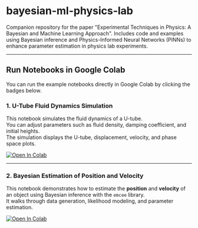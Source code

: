 # bayesian-ml-physics-lab
Companion repository for the paper "Experimental Techniques in Physics: A Bayesian and Machine Learning Approach". Includes code and examples using Bayesian inference and Physics-Informed Neural Networks (PINNs) to enhance parameter estimation in physics lab experiments.

---

## Run Notebooks in Google Colab

You can run the example notebooks directly in Google Colab by clicking the badges below.

### 1. U-Tube Fluid Dynamics Simulation
This notebook simulates the fluid dynamics of a U-tube.  
You can adjust parameters such as fluid density, damping coefficient, and initial heights.  
The simulation displays the U-tube, displacement, velocity, and phase space plots.  

[![Open In Colab](https://colab.research.google.com/assets/colab-badge.svg)](https://colab.research.google.com/drive/1nb3eGUpHN7Cb0frBrsLhDLiui9a3pRlz?usp=sharing)

---

### 2. Bayesian Estimation of Position and Velocity
This notebook demonstrates how to estimate the **position** and **velocity** of an object using Bayesian inference with the `emcee` library.  
It walks through data generation, likelihood modeling, and parameter estimation.

[![Open In Colab](https://colab.research.google.com/assets/colab-badge.svg)](https://colab.research.google.com/drive/1ZDlHRoDN1_yvvaPJIKafEYG77uilO1Kp?usp=sharing)

